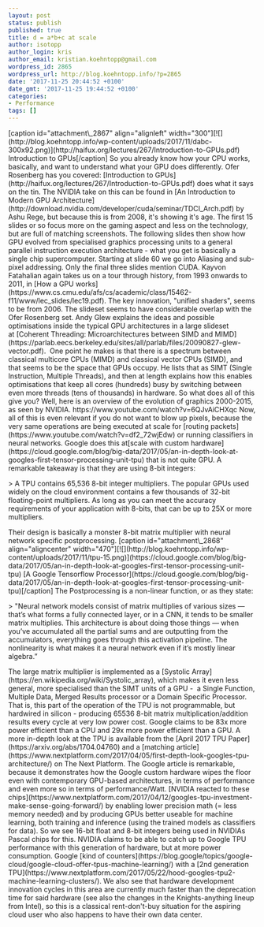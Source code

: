 ```yaml
---
layout: post
status: publish
published: true
title: d = a*b+c at scale
author: isotopp
author_login: kris
author_email: kristian.koehntopp@gmail.com
wordpress_id: 2865
wordpress_url: http://blog.koehntopp.info/?p=2865
date: '2017-11-25 20:44:52 +0100'
date_gmt: '2017-11-25 19:44:52 +0100'
categories:
- Performance
tags: []
---
```

<p>[caption id="attachment\_2867" align="alignleft" width="300"][![](http://blog.koehntopp.info/wp-content/uploads/2017/11/dabc-300x92.png)](http://haifux.org/lectures/267/Introduction-to-GPUs.pdf) Introduction to GPUs[/caption] So you already know how your CPU works, basically, and want to understand what your GPU does differently. Ofer Rosenberg has you covered: [Introduction to GPUs](http://haifux.org/lectures/267/Introduction-to-GPUs.pdf)&nbsp;does what it says on the tin. <!--more--> The NVIDIA take on this can be found in&nbsp;[An Introduction to Modern GPU Architecture](http://download.nvidia.com/developer/cuda/seminar/TDCI_Arch.pdf) by Ashu Rege, but because this is from 2008, it's showing it's age. The first 15 slides or so focus more on the gaming aspect and less on the technology, but are full of matching screenshots. The following slides then show how GPU evolved from specialised graphics processing units to a general parallel instruction execution architecture - what you get is basically a single chip supercomputer. Starting at slide 60 we go into Aliasing and sub-pixel addressing. Only the final three slides mention CUDA. Kayvon Fatahalian again takes us on a tour through history, from 1993 onwards to 2011, in [How a GPU works](https://www.cs.cmu.edu/afs/cs/academic/class/15462-f11/www/lec_slides/lec19.pdf). The key innovation, "unified shaders", seems to be from 2006. The slideset seems to have considerable overlap with the Ofer Rosenberg set. Andy Glew explains the ideas and possible optimisations inside the typical GPU architectures in a large slideset at&nbsp;[Coherent Threading: Microarchitectures between SIMD and MIMD](https://parlab.eecs.berkeley.edu/sites/all/parlab/files/20090827-glew-vector.pdf).&nbsp; One point he makes is that there is a spectrum between classical multicore CPUs (MIMD) and classical vector CPUs (SIMD), and that seems to be the space that GPUs occupy. He lists that as SIMT (Single Instruction, Multiple Threads), and then at length explains how this enables optimisations that keep all cores (hundreds) busy by switching between even more threads (tens of thousands) in hardware. So what does all of this give you? Well, here is an overview of the evolution of graphics 2000-2015, as seen by NVIDIA. https://www.youtube.com/watch?v=6QJvAiCHXqc Now, all of this is even relevant if you do not want to blow up pixels, because the very same operations are being executed at scale for [routing packets](https://www.youtube.com/watch?v=df2_72wjEdw) or running classifiers in neural networks. Google does this at[scale with custom hardware](https://cloud.google.com/blog/big-data/2017/05/an-in-depth-look-at-googles-first-tensor-processing-unit-tpu) that is not quite GPU. A remarkable takeaway is that they are using 8-bit integers:</p>
<p>> A TPU contains 65,536 8-bit integer multipliers. The popular GPUs used widely on the cloud environment contains a few thousands of 32-bit floating-point multipliers. As long as you can meet the accuracy requirements of your application with 8-bits, that can be up to 25X or more multipliers.</p>
<p> Their design is basically a monster 8-bit matrix multiplier with neural network specific postprocessing. [caption id="attachment\_2868" align="aligncenter" width="470"][![](http://blog.koehntopp.info/wp-content/uploads/2017/11/tpu-15.png)](https://cloud.google.com/blog/big-data/2017/05/an-in-depth-look-at-googles-first-tensor-processing-unit-tpu) [A Google Tensorflow Processor](https://cloud.google.com/blog/big-data/2017/05/an-in-depth-look-at-googles-first-tensor-processing-unit-tpu)[/caption] The Postprocessing is a non-linear function, or as they state: </p>
<p>> "Neural network models consist of matrix multiplies of various sizes — that’s what forms a fully connected layer, or in a CNN, it tends to be smaller matrix multiplies. This architecture is about doing those things — when you’ve accumulated all the partial sums and are outputting from the accumulators, everything goes through this activation pipeline. The nonlinearity is what makes it a neural network even if it’s mostly linear algebra.”</p>
<p> The large matrix multiplier is implemented as a [Systolic Array](https://en.wikipedia.org/wiki/Systolic_array), which makes it even less general, more specialised than the SIMT units of a GPU -&nbsp; a&nbsp;Single Function, Multiple Data, Merged Results processor or a Domain Specific Processor. That is, this part of the operation of the TPU is not programmable, but hardwired in silicon - producing 65536 8-bit matrix multiplication/addition results every cycle at very low power cost. Google claims to be 83x more power efficient than a CPU and 29x more power efficient than a GPU. A more in-depth look at the TPU is available from the [April 2017 TPU Paper](https://arxiv.org/abs/1704.04760) and a [matching article](https://www.nextplatform.com/2017/04/05/first-depth-look-googles-tpu-architecture/) on The Next Platform. The Google article is remarkable, because it demonstrates how the Google custom hardware wipes the floor even with contemporary GPU-based architectures, in terms of performance and even more so in terms of performance/Watt. [NVIDIA reacted to these chips](https://www.nextplatform.com/2017/04/12/googles-tpu-investment-make-sense-going-forward/) by enabling lower precision math (= less memory needed) and by producing GPUs better useable for machine learning, both training and inference (using the trained models as classifiers for data). So we see 16-bit float and 8-bit integers being used in NVIDIAs Pascal chips for this. NVIDIA claims to be able to catch up to Google TPU performance with this generation of hardware, but at more power consumption. Google [kind of counters](https://blog.google/topics/google-cloud/google-cloud-offer-tpus-machine-learning/) with a [2nd generation TPU](https://www.nextplatform.com/2017/05/22/hood-googles-tpu2-machine-learning-clusters/). We also see that hardware development innovation cycles in this area are currently much faster than the deprecation time for said hardware (see also the changes in the Knights-anything lineup from Intel), so this is a classical rent-don't-buy situation for the aspiring cloud user who also happens to have their own data center.</p>
